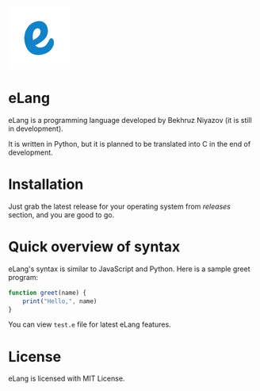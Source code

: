 ![Logo](logo/eLang.png)
# eLang
eLang is a programming language developed by Bekhruz Niyazov (it is still in development).

It is written in Python, but it is planned to be translated into C in the end of development.

# Installation
Just grab the latest release for your operating system from _releases_ section, and you are good to go.

# Quick overview of syntax
eLang's syntax is similar to JavaScript and Python. Here is a sample greet program:
```javascript
function greet(name) {
	print("Hello,", name)
}
```
You can view `test.e` file for latest eLang features.

# License
eLang is licensed with MIT License.
